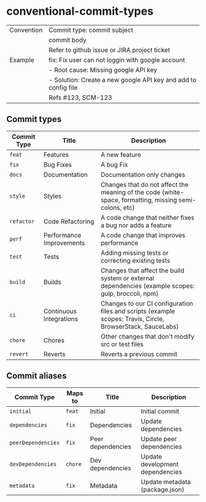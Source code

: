 # **conventional-commit-types**
|		            |								                                                |
| ------------- |---------------------------------------------------------------|
|Convention	    |Commit type: commit subject					                          |
|		            |commit body							                                      |
|		            |<Commit reference> Refer to github issue or JIRA project ticket|
|Example 	      |fix: Fix user can not loggin with google account		            |
|		            |- Root cause: Missing google API key				                    |
|		            |- Solution: Create a new google API key and add to config file	|
|		            |Refs #123, SCM-123						                                  |
  
## Commit types
| Commit Type | Title                    | Description                                                                                                 |
| ----------- | ------------------------ | ----------------------------------------------------------------------------------------------------------- |
| `feat`      | Features                 | A new feature                                                                                               |
| `fix`       | Bug Fixes                | A bug Fix                                                                                                   |
| `docs`      | Documentation            | Documentation only changes                                                                                  |
| `style`     | Styles                   | Changes that do not affect the meaning of the code (white-space, formatting, missing semi-colons, etc)      |
| `refactor`  | Code Refactoring         | A code change that neither fixes a bug nor adds a feature                                                   |
| `perf`      | Performance Improvements | A code change that improves performance                                                                     |
| `test`      | Tests                    | Adding missing tests or correcting existing tests                                                           |
| `build`     | Builds                   | Changes that affect the build system or external dependencies (example scopes: gulp, broccoli, npm)         |
| `ci`        | Continuous Integrations  | Changes to our CI configuration files and scripts (example scopes: Travis, Circle, BrowserStack, SauceLabs) |
| `chore`     | Chores                   | Other changes that don't modify src or test files                                                           |
| `revert`    | Reverts                  | Reverts a previous commit                                                                                   |

## Commit aliases

| Commit Type        | Maps to | Title             | Description                     | 
| ------------------ | ------- | ----------------- | ------------------------------  |
| `initial`          | `feat`  | Initial           | Initial commit                  | 
| `dependencies`     | `fix`   | Dependencies      | Update dependencies             | 
| `peerDependencies` | `fix`   | Peer dependencies | Update peer dependencies        | 
| `devDependencies`  | `chore` | Dev dependencies  | Update development dependencies | 
| `metadata`         | `fix`   | Metadata          | Update metadata (package.json)  |

